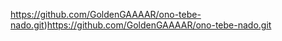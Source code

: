 https://github.com/GoldenGAAAAR/ono-tebe-nado.git)https://github.com/GoldenGAAAAR/ono-tebe-nado.git
